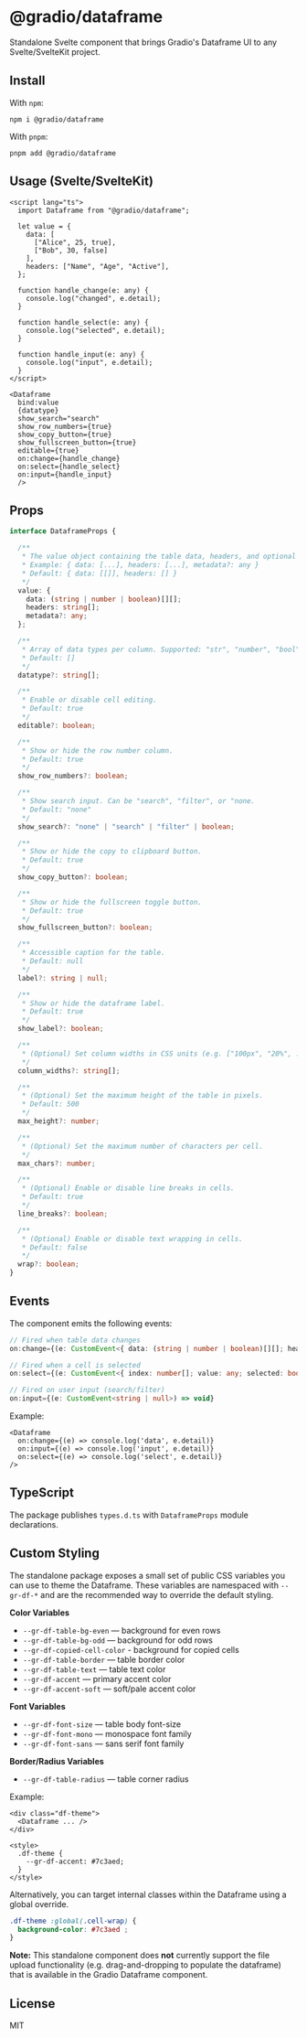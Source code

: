 # @gradio/dataframe

Standalone Svelte component that brings Gradio's Dataframe UI to any Svelte/SvelteKit project. 

## Install

With `npm`:

```shell
npm i @gradio/dataframe
```

With `pnpm`:

```shell
pnpm add @gradio/dataframe
```

## Usage (Svelte/SvelteKit)

```svelte
<script lang="ts">
  import Dataframe from "@gradio/dataframe";

  let value = {
    data: [
      ["Alice", 25, true],
      ["Bob", 30, false]
    ],
    headers: ["Name", "Age", "Active"],
  };

  function handle_change(e: any) {
    console.log("changed", e.detail);
  }

  function handle_select(e: any) {
    console.log("selected", e.detail);
  }

  function handle_input(e: any) {
    console.log("input", e.detail);
  }
</script>

<Dataframe
  bind:value
  {datatype}
  show_search="search"
  show_row_numbers={true}
  show_copy_button={true}
  show_fullscreen_button={true}
  editable={true}
  on:change={handle_change}
  on:select={handle_select}
  on:input={handle_input}
  />
```

## Props

```typescript
interface DataframeProps {

  /**
   * The value object containing the table data, headers, and optional metadata.
   * Example: { data: [...], headers: [...], metadata?: any }
   * Default: { data: [[]], headers: [] }
   */
  value: {
    data: (string | number | boolean)[][];
    headers: string[];
    metadata?: any;
  };

  /**
   * Array of data types per column. Supported: "str", "number", "bool", "date", "markdown", "html".
   * Default: []
   */
  datatype?: string[];

  /**
   * Enable or disable cell editing.
   * Default: true
   */
  editable?: boolean;

  /**
   * Show or hide the row number column.
   * Default: true
   */
  show_row_numbers?: boolean;

  /**
   * Show search input. Can be "search", "filter", or "none.
   * Default: "none"
   */
  show_search?: "none" | "search" | "filter" | boolean;

  /**
   * Show or hide the copy to clipboard button.
   * Default: true
   */
  show_copy_button?: boolean;

  /**
   * Show or hide the fullscreen toggle button.
   * Default: true
   */
  show_fullscreen_button?: boolean;

  /**
   * Accessible caption for the table.
   * Default: null
   */
  label?: string | null;

  /**
   * Show or hide the dataframe label.
   * Default: true
   */
  show_label?: boolean;

  /**
   * (Optional) Set column widths in CSS units (e.g. ["100px", "20%", ...]).
   */
  column_widths?: string[];

  /**
   * (Optional) Set the maximum height of the table in pixels.
   * Default: 500
   */
  max_height?: number;

  /**
   * (Optional) Set the maximum number of characters per cell.
   */
  max_chars?: number;

  /**
   * (Optional) Enable or disable line breaks in cells.
   * Default: true
   */
  line_breaks?: boolean;

  /**
   * (Optional) Enable or disable text wrapping in cells.
   * Default: false
   */
  wrap?: boolean;
}
```

## Events

The component emits the following events:

```ts
// Fired when table data changes
on:change={(e: CustomEvent<{ data: (string | number | boolean)[][]; headers: string[]; metadata: any }>) => void}

// Fired when a cell is selected
on:select={(e: CustomEvent<{ index: number[]; value: any; selected: boolean }>) => void}

// Fired on user input (search/filter)
on:input={(e: CustomEvent<string | null>) => void}
```

Example:

```svelte
<Dataframe
  on:change={(e) => console.log('data', e.detail)}
  on:input={(e) => console.log('input', e.detail)}
  on:select={(e) => console.log('select', e.detail)}
/>
```

## TypeScript

The package publishes `types.d.ts` with `DataframeProps` module declarations.

## Custom Styling

The standalone package exposes a small set of public CSS variables you can use to theme the Dataframe. These variables are namespaced with `--gr-df-*` and are the recommended way to override the default styling.

**Color Variables**
- `--gr-df-table-bg-even` — background for even rows
- `--gr-df-table-bg-odd` — background for odd rows
- `--gr-df-copied-cell-color` - background for copied cells
- `--gr-df-table-border` — table border color
- `--gr-df-table-text` — table text color
- `--gr-df-accent` — primary accent color
- `--gr-df-accent-soft` — soft/pale accent color

**Font Variables**
- `--gr-df-font-size` — table body font-size
- `--gr-df-font-mono` — monospace font family
- `--gr-df-font-sans` — sans serif font family

**Border/Radius Variables**
- `--gr-df-table-radius` — table corner radius

Example:

```svelte
<div class="df-theme">
  <Dataframe ... />
</div>

<style>
  .df-theme {
    --gr-df-accent: #7c3aed;
  }
</style>
```

Alternatively, you can target internal classes within the Dataframe using a global override. 

```css
.df-theme :global(.cell-wrap) {
  background-color: #7c3aed ;
}
```

**Note:** This standalone component does **not** currently support the file upload functionality (e.g. drag-and-dropping to populate the dataframe) that is available in the Gradio Dataframe component.


## License

MIT

